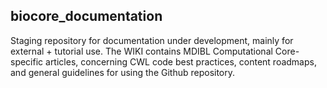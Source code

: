 ## biocore_documentation
Staging repository for documentation under development, mainly for external + tutorial use. The WIKI contains MDIBL Computational Core-specific articles, concerning CWL code best practices, content roadmaps, and general guidelines for using the Github repository.
